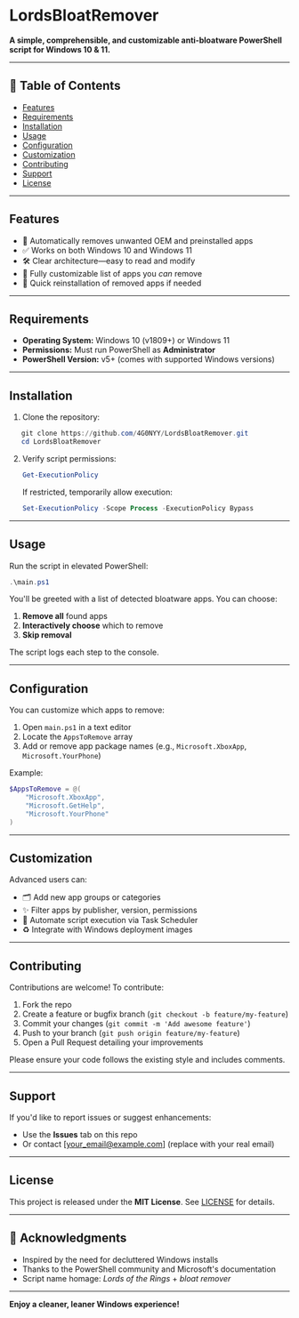 # LordsBloatRemover

**A simple, comprehensible, and customizable anti‑bloatware PowerShell script for Windows 10 & 11.**

---

## 🚀 Table of Contents

- [Features](#features)  
- [Requirements](#requirements)  
- [Installation](#installation)  
- [Usage](#usage)  
- [Configuration](#configuration)  
- [Customization](#customization)  
- [Contributing](#contributing)  
- [Support](#support)  
- [License](#license)  

---

## Features

- 🧹 Automatically removes unwanted OEM and preinstalled apps  
- ✅ Works on both Windows 10 and Windows 11  
- 🛠️ Clear architecture—easy to read and modify  
- 🔄 Fully customizable list of apps you *can* remove  
- 🔁 Quick reinstallation of removed apps if needed  

---

## Requirements

- **Operating System:** Windows 10 (v1809+) or Windows 11  
- **Permissions:** Must run PowerShell as **Administrator**  
- **PowerShell Version:** v5+ (comes with supported Windows versions)  

---

## Installation

1. Clone the repository:
```powershell
   git clone https://github.com/4G0NYY/LordsBloatRemover.git
   cd LordsBloatRemover
```

2. Verify script permissions:

   ```powershell
   Get-ExecutionPolicy
   ```

   If restricted, temporarily allow execution:

   ```powershell
   Set-ExecutionPolicy -Scope Process -ExecutionPolicy Bypass
   ```

---

## Usage

Run the script in elevated PowerShell:

```powershell
.\main.ps1
```

You'll be greeted with a list of detected bloatware apps. You can choose:

1. **Remove all** found apps
2. **Interactively choose** which to remove
3. **Skip removal**

The script logs each step to the console.

---

## Configuration

You can customize which apps to remove:

1. Open `main.ps1` in a text editor
2. Locate the `AppsToRemove` array
3. Add or remove app package names (e.g., `Microsoft.XboxApp`, `Microsoft.YourPhone`)

Example:

```powershell
$AppsToRemove = @(
    "Microsoft.XboxApp",
    "Microsoft.GetHelp",
    "Microsoft.YourPhone"
)
```

---

## Customization

Advanced users can:

* 🗂️ Add new app groups or categories
* ✨ Filter apps by publisher, version, permissions
* 🔄 Automate script execution via Task Scheduler
* ♻️ Integrate with Windows deployment images

---

## Contributing

Contributions are welcome! To contribute:

1. Fork the repo
2. Create a feature or bugfix branch (`git checkout -b feature/my-feature`)
3. Commit your changes (`git commit -m 'Add awesome feature'`)
4. Push to your branch (`git push origin feature/my-feature`)
5. Open a Pull Request detailing your improvements

Please ensure your code follows the existing style and includes comments.

---

## Support

If you'd like to report issues or suggest enhancements:

* Use the **Issues** tab on this repo
* Or contact \[[your\_email@example.com](mailto:your_email@example.com)] (replace with your real email)

---

## License

This project is released under the **MIT License**. See [LICENSE](./LICENSE) for details.

---

## 🙏 Acknowledgments

* Inspired by the need for decluttered Windows installs
* Thanks to the PowerShell community and Microsoft's documentation
* Script name homage: *Lords of the Rings* + *bloat remover*

---

**Enjoy a cleaner, leaner Windows experience!**